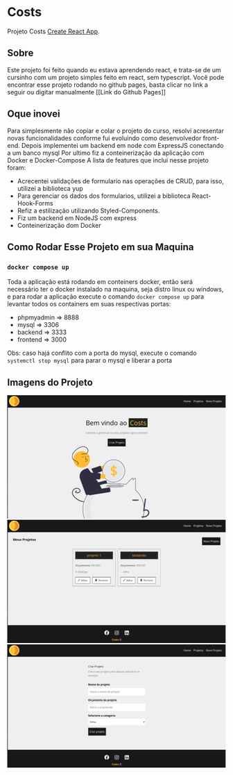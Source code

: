 # Costs

Projeto Costs [Create React App](https://github.com/facebook/create-react-app).

## Sobre

Este projeto foi feito quando eu estava aprendendo react, e trata-se de um cursinho com um projeto simples feito em react, sem typescript.
Você pode encontrar esse projeto rodando no github pages, basta clicar no link a seguir ou digitar manualmente [[Link do Github Pages]]

## Oque inovei

Para simplesmente não copiar e colar o projeto do curso, resolvi acresentar novas funcionalidades conforme fui evoluindo como desenvolvedor front-end.
Depois implementei um backend em node com ExpressJS conectando a um banco mysql 
Por ultimo fiz a conteinerização da aplicação com Docker e Docker-Compose
A lista de features que inclui nesse projeto foram: 

* Acrecentei validações de formulario nas operações de CRUD, para isso, utilizei a biblioteca yup
* Para gerenciar os dados dos formularios, utilizei a biblioteca React-Hook-Forms
* Refiz a estilização utilizando Styled-Components.
* Fiz um backend em NodeJS com express 
* Conteinerização dom Docker


## Como Rodar Esse Projeto em sua Maquina

### `docker compose up`

Toda a aplicação está rodando em conteiners docker, então será necessário ter o docker instalado na maquina, seja distro linux ou windows, e para rodar a aplicação execute o comando `docker compose up` para levantar todos os containers em suas respectivas portas:

* phpmyadmin => 8888
* mysql => 3306
* backend => 3333
* frontend => 3000 

Obs: caso hajá conflito com a porta do mysql, execute o comando `systemctl stop mysql` para parar o mysql e liberar a porta

## Imagens do Projeto

![alt text](./images/Screenshot%20from%202023-06-28%2013-15-47.png)
![alt text](./images/Screenshot%20from%202023-06-28%2013-15-54.png)
![alt text](./images/Screenshot%20from%202023-06-28%2013-15-58.png)